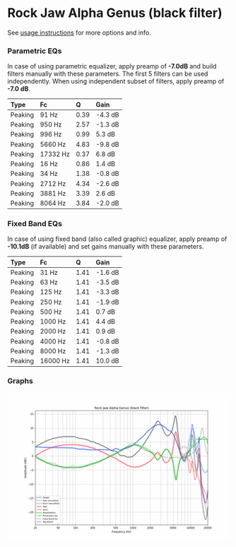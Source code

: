 # Rock Jaw Alpha Genus (black filter)
See [usage instructions](https://github.com/jaakkopasanen/AutoEq#usage) for more options and info.

### Parametric EQs
In case of using parametric equalizer, apply preamp of **-7.0dB** and build filters manually
with these parameters. The first 5 filters can be used independently.
When using independent subset of filters, apply preamp of **-7.0 dB**.

| Type    | Fc       |    Q | Gain    |
|:--------|:---------|:-----|:--------|
| Peaking | 91 Hz    | 0.39 | -4.3 dB |
| Peaking | 950 Hz   | 2.57 | -1.3 dB |
| Peaking | 996 Hz   | 0.99 | 5.3 dB  |
| Peaking | 5660 Hz  | 4.83 | -9.8 dB |
| Peaking | 17332 Hz | 0.37 | 6.8 dB  |
| Peaking | 16 Hz    | 0.86 | 1.4 dB  |
| Peaking | 34 Hz    | 1.38 | -0.8 dB |
| Peaking | 2712 Hz  | 4.34 | -2.6 dB |
| Peaking | 3881 Hz  | 3.39 | 2.6 dB  |
| Peaking | 8064 Hz  | 3.84 | -2.0 dB |

### Fixed Band EQs
In case of using fixed band (also called graphic) equalizer, apply preamp of **-10.1dB**
(if available) and set gains manually with these parameters.

| Type    | Fc       |    Q | Gain    |
|:--------|:---------|:-----|:--------|
| Peaking | 31 Hz    | 1.41 | -1.6 dB |
| Peaking | 63 Hz    | 1.41 | -3.5 dB |
| Peaking | 125 Hz   | 1.41 | -3.3 dB |
| Peaking | 250 Hz   | 1.41 | -1.9 dB |
| Peaking | 500 Hz   | 1.41 | 0.7 dB  |
| Peaking | 1000 Hz  | 1.41 | 4.4 dB  |
| Peaking | 2000 Hz  | 1.41 | 0.9 dB  |
| Peaking | 4000 Hz  | 1.41 | -0.8 dB |
| Peaking | 8000 Hz  | 1.41 | -1.3 dB |
| Peaking | 16000 Hz | 1.41 | 10.0 dB |

### Graphs
![](./Rock%20Jaw%20Alpha%20Genus%20(black%20filter).png)